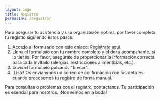 ```yaml
---
layout: page
title: Registro
permalink: /registro/
---
```


Para asegurar tu asistencia y una organización óptima, por favor completa tu registro siguiendo estos pasos:

1. Accede al formulario con este enlace: [Regístrate aquí](https://forms.gle/STETQ7LmKj9dg1DV8).
2. Llena el formulario con tu nombre completo y el de tu acompañante, si lo tienes. Por favor, asegúrate de proporcionar la información correcta para cada invitado (alergias, restricciones alimenticias, etc.).
4. Envía el formulario pulsando "Enviar".
5. ¡Listo! Os enviaremos un correo de confirmación con los detalles cuando procesemos tu registro de forma manual.

Para consultas o problemas con el registro, contactanos. Tu participación es esencial para nosotros. ¡Nos vemos en la boda!

